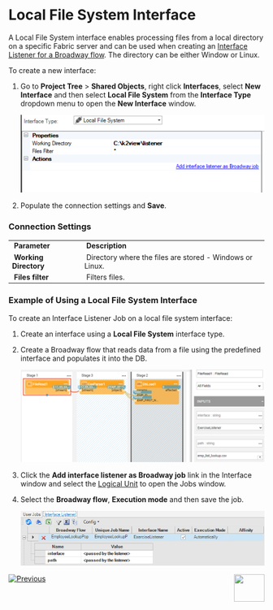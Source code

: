 # Local File System Interface


A Local File System interface enables processing files from a local directory on a specific Fabric server and can be used when creating an [Interface Listener for a Broadway flow](/articles/19_Broadway/09_broadway_integration_with_Fabric.md#interface-listener-for-broadway-flows). The directory can be either Window or Linux. 

To create a new interface:

1. Go to **Project Tree** > **Shared Objects**, right click **Interfaces**, select **New Interface** and then select **Local File System** from the **Interface Type** dropdown menu to open the **New Interface** window.


   ![image](images/local_1.PNG)

2. Populate the connection settings and **Save**.

### Connection Settings

<table>
<tbody>
<tr>
<td width="200pxl">&nbsp;<strong>Parameter</strong></td>
<td width="700pxl">&nbsp;<strong>Description</strong></td>
</tr>
<tr>
<td>&nbsp;<strong>Working Directory&nbsp;</strong></td>
<td>&nbsp;Directory where the files are stored - Windows or Linux.</td>
</tr>
<tr>
<td>&nbsp;<strong>Files filter</strong></td>
<td>&nbsp;Filters files.</td>
</tr>
</tbody>
</table>



### Example of Using a Local File System Interface

To create an Interface Listener Job on a local file system interface: 

1. Create an interface using a **Local File System** interface type.

2. Create a Broadway flow that reads data from a file using the predefined interface and populates it into the DB.

   ![images](images/broadway_file_read.PNG)

3. Click the **Add interface listener as Broadway job** link in the Interface window and select the [Logical Unit](/articles/03_logical_units/01_LU_overview.md) to open the Jobs window. 

4. Select the **Broadway flow**, **Execution mode** and then save the job.

   ![images](images/02_sftp_2.PNG)



[![Previous](/articles/images/Previous.png)](05_HTTP_interface.md)[<img align="right" width="60" height="54" src="/articles/images/Next.png">](07_custom_interface.md) 
